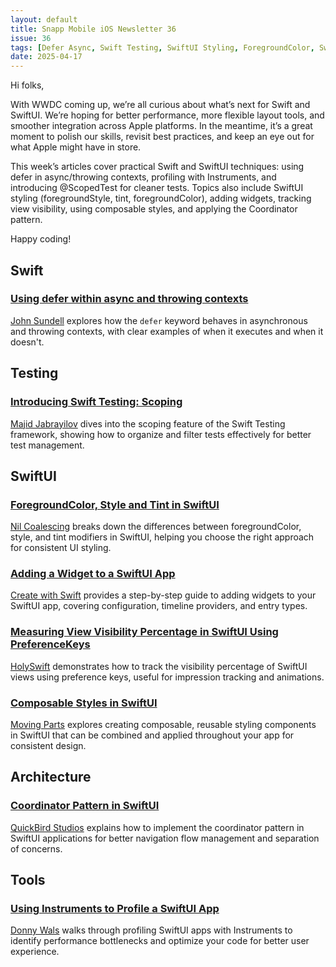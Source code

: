 ```yaml
---
layout: default
title: Snapp Mobile iOS Newsletter 36
issue: 36
tags: [Defer Async, Swift Testing, SwiftUI Styling, ForegroundColor, SwiftUI Widgets, View Visibility, Composable Styles, Coordinator Pattern]
date: 2025-04-17
---
```


Hi folks,

With WWDC coming up, we’re all curious about what’s next for Swift and SwiftUI. We’re hoping for better performance, more flexible layout tools, and smoother integration across Apple platforms. In the meantime, it’s a great moment to polish our skills, revisit best practices, and keep an eye out for what Apple might have in store.

This week’s articles cover practical Swift and SwiftUI techniques: using defer in async/throwing contexts, profiling with Instruments, and introducing @ScopedTest for cleaner tests. Topics also include SwiftUI styling (foregroundStyle, tint, foregroundColor), adding widgets, tracking view visibility, using composable styles, and applying the Coordinator pattern.

Happy coding!

## Swift

### [Using defer within async and throwing contexts](https://www.swiftbysundell.com/articles/using-defer-within-async-and-throwing-contexts/)
[John Sundell](https://bsky.app/profile/johnsundell.bsky.social) explores how the `defer` keyword behaves in asynchronous and throwing contexts, with clear examples of when it executes and when it doesn't.

## Testing

### [Introducing Swift Testing: Scoping](https://swiftwithmajid.com/2025/04/15/introducing-swift-testing-scoping/)
[Majid Jabrayilov](https://bsky.app/profile/mecid.bsky.social) dives into the scoping feature of the Swift Testing framework, showing how to organize and filter tests effectively for better test management.

## SwiftUI

### [ForegroundColor, Style and Tint in SwiftUI](https://nilcoalescing.com/blog/ForegroundColorStyleAndTintInSwiftUI/)
[Nil Coalescing](https://nilcoalescing.com) breaks down the differences between foregroundColor, style, and tint modifiers in SwiftUI, helping you choose the right approach for consistent UI styling.

### [Adding a Widget to a SwiftUI App](https://www.createwithswift.com/adding-a-widget-to-a-swiftui-app/)
[Create with Swift](https://www.createwithswift.com/) provides a step-by-step guide to adding widgets to your SwiftUI app, covering configuration, timeline providers, and entry types.

### [Measuring View Visibility Percentage in SwiftUI Using PreferenceKeys](https://holyswift.app/measuring-view-visibility-percentage-in-swiftui-using-preferencekeys/)
[HolySwift](https://holyswift.app/) demonstrates how to track the visibility percentage of SwiftUI views using preference keys, useful for impression tracking and animations.

### [Composable Styles in SwiftUI](https://movingparts.io/composable-styles-in-swiftui)
[Moving Parts](https://movingparts.io/) explores creating composable, reusable styling components in SwiftUI that can be combined and applied throughout your app for consistent design.

## Architecture

### [Coordinator Pattern in SwiftUI](https://quickbirdstudios.com/blog/coordinator-pattern-in-swiftui/)
[QuickBird Studios](https://quickbirdstudios.com/) explains how to implement the coordinator pattern in SwiftUI applications for better navigation flow management and separation of concerns.

## Tools

### [Using Instruments to Profile a SwiftUI App](https://www.donnywals.com/using-instruments-to-profile-a-swiftui-app/)
[Donny Wals](https://twitter.com/donnywals) walks through profiling SwiftUI apps with Instruments to identify performance bottlenecks and optimize your code for better user experience.